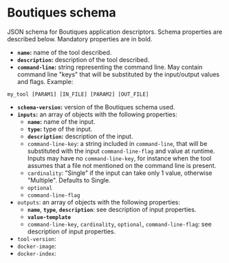 # Boutiques schema

JSON schema for Boutiques application descriptors. Schema properties are described below. Mandatory properties are in bold. 

* **`name`:** name of the tool described.
* **`description`:** description of the tool described.
* **`command-line`:** string representing the command line. May contain command line "keys" that will be substituted by the input/output values and flags. Example: 
```
my_tool [PARAM1] [IN_FILE] [PARAM2] [OUT_FILE]
```
* **`schema-version`:** version of the Boutiques schema used.
* **`inputs`:** an array of objects with the following properties:
  * **`name`:** name of the input.
  * **`type`:** type of the input.
  * **`description`:** description of the input.
  * `command-line-key`: a string included in `command-line`, that will be substituted with the input `command-line-flag` and value at runtime. Inputs may have no `command-line-key`, for instance when the tool assumes that a file not mentioned on the command line is present.
  * `cardinality`: "Single" if the input can take only 1 value, otherwise "Multiple". Defaults to Single. 
  * `optional`
  * `command-line-flag`
* `outputs`: an array of objects with the following properties:
  * **`name`**, **`type`**, **`description`**: see description of input properties.
  * **`value-template`**
  * `command-line-key`, `cardinality`, `optional`, `command-line-flag`: see description of input properties.
* `tool-version`:
* `docker-image`:
* `docker-index`:
  